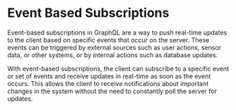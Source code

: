 # Event Based Subscriptions

Event-based subscriptions in GraphQL are a way to push real-time updates to the client based on specific events that occur on the server. These events can be triggered by external sources such as user actions, sensor data, or other systems, or by internal actions such as database updates.

With event-based subscriptions, the client can subscribe to a specific event or set of events and receive updates in real-time as soon as the event occurs. This allows the client to receive notifications about important changes in the system without the need to constantly poll the server for updates.